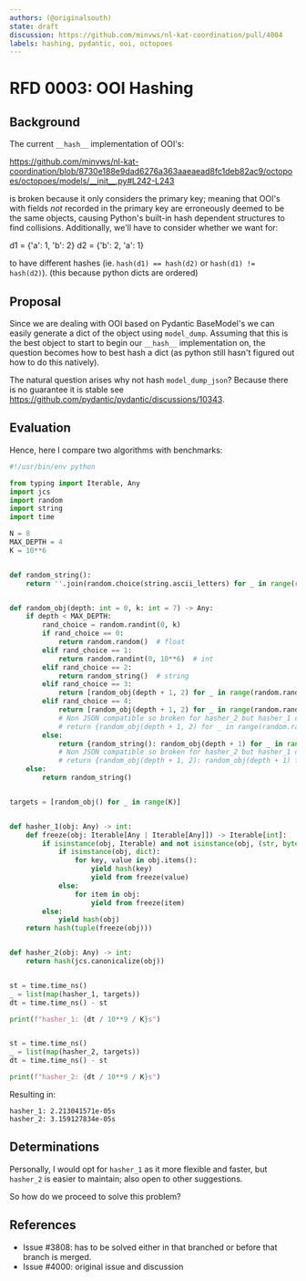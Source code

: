 ```yaml
---
authors: (@originalsouth)
state: draft
discussion: https://github.com/minvws/nl-kat-coordination/pull/4004
labels: hashing, pydantic, ooi, octopoes
---
```


# RFD 0003: OOI Hashing

## Background

The current `__hash__` implementation of OOI's:

https://github.com/minvws/nl-kat-coordination/blob/8730e188e9dad6276a363aaeaead8fc1deb82ac9/octopoes/octopoes/models/__init__.py#L242-L243

is broken because it only considers the primary key; meaning that OOI's with
fields _not_ recorded in the primary key are erroneously deemed to be the same
objects, causing Python's built-in hash dependent structures to find collisions.
Additionally, we'll have to consider whether we want for:

d1 = {'a': 1, 'b': 2}
d2 = {'b': 2, 'a': 1}

to have different hashes (ie. `hash(d1) == hash(d2)` or `hash(d1) != hash(d2)`).
(this because python dicts are ordered)
## Proposal

Since we are dealing with OOI based on Pydantic BaseModel's we can easily
generate a dict of the object using `model_dump`. Assuming that this is the
best object to start to begin our `__hash__` implementation on, the question
becomes how to best hash a dict (as python still hasn't figured out how to do
this natively).

The natural question arises why not hash `model_dump_json`? Because there is no
guarantee it is stable see
https://github.com/pydantic/pydantic/discussions/10343.

## Evaluation

Hence, here I compare two algorithms with benchmarks:

```python
#!/usr/bin/env python

from typing import Iterable, Any
import jcs
import random
import string
import time

N = 8
MAX_DEPTH = 4
K = 10**6


def random_string():
    return ''.join(random.choice(string.ascii_letters) for _ in range(random.randint(1, N)))


def random_obj(depth: int = 0, k: int = 7) -> Any:
    if depth < MAX_DEPTH:
        rand_choice = random.randint(0, k)
        if rand_choice == 0:
            return random.random()  # float
        elif rand_choice == 1:
            return random.randint(0, 10**6)  # int
        elif rand_choice == 2:
            return random_string()  # string
        elif rand_choice == 3:
            return [random_obj(depth + 1, 2) for _ in range(random.randint(1, N))]  # list
        elif rand_choice == 4:
            return [random_obj(depth + 1, 2) for _ in range(random.randint(1, N))]  # list
            # Non JSON compatible so broken for hasher_2 but hasher_1 digests it
            # return {random_obj(depth + 1, 2) for _ in range(random.randint(1, N))}  # set
        else:
            return {random_string(): random_obj(depth + 1) for _ in range(random.randint(1, N))}  # dict[str, Any]
            # Non JSON compatible so broken for hasher_2 but hasher_1 digests it
            # return {random_obj(depth + 1, 2): random_obj(depth + 1) for _ in range(random.randint(1, N))}  # dict[Any, Any]
    else:
        return random_string()


targets = [random_obj() for _ in range(K)]


def hasher_1(obj: Any) -> int:
    def freeze(obj: Iterable[Any | Iterable[Any]]) -> Iterable[int]:
        if isinstance(obj, Iterable) and not isinstance(obj, (str, bytes)):
            if isinstance(obj, dict):
                for key, value in obj.items():
                    yield hash(key)
                    yield from freeze(value)
            else:
                for item in obj:
                    yield from freeze(item)
        else:
            yield hash(obj)
    return hash(tuple(freeze(obj)))


def hasher_2(obj: Any) -> int:
    return hash(jcs.canonicalize(obj))


st = time.time_ns()
_ = list(map(hasher_1, targets))
dt = time.time_ns() - st

print(f"hasher_1: {dt / 10**9 / K}s")


st = time.time_ns()
_ = list(map(hasher_2, targets))
dt = time.time_ns() - st

print(f"hasher_2: {dt / 10**9 / K}s")
```

Resulting in:

```
hasher_1: 2.213041571e-05s
hasher_2: 3.159127834e-05s
```

## Determinations

Personally, I would opt for `hasher_1` as it more flexible and faster, but
`hasher_2` is easier to maintain; also open to other suggestions.

So how do we proceed to solve this problem?

## References
- Issue #3808: has to be solved either in that branched or before that branch is merged.
- Issue #4000: original issue and discussion
